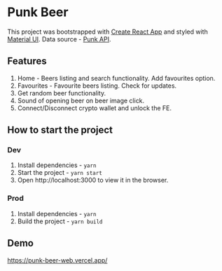 # Punk Beer

This project was bootstrapped with [Create React App](https://github.com/facebook/create-react-app) and styled with [Material UI](https://mui.com/).
Data source - [Punk API](https://punkapi.com/).

## Features
1. Home - Beers listing and search functionality. Add favourites option.
2. Favourites - Favourite beers listing. Check for updates.
3. Get random beer functionality.
4. Sound of opening beer on beer image click.
5. Connect/Disconnect crypto wallet and unlock the FE.

## How to start the project

### Dev
1. Install dependencies - `yarn`
2. Start the project - `yarn start`
3. Open http://localhost:3000 to view it in the browser.

### Prod
1. Install dependencies - `yarn`
2. Build the project - `yarn build`

## Demo
https://punk-beer-web.vercel.app/
